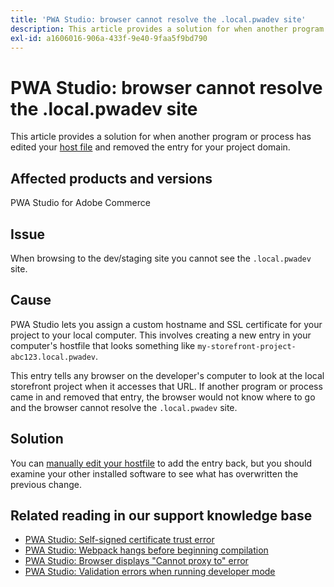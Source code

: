 ```yaml
---
title: 'PWA Studio: browser cannot resolve the .local.pwadev site'
description: This article provides a solution for when another program or process has edited your [host file](https://en.wikipedia.org/wiki/Hosts_(file)) and removed the entry for your project domain.
exl-id: a1606016-906a-433f-9e40-9faa5f9bd790
---
```

# PWA Studio: browser cannot resolve the .local.pwadev site

This article provides a solution for when another program or process has edited your [host file](https://en.wikipedia.org/wiki/Hosts_(file)) and removed the entry for your project domain.

## Affected products and versions

PWA Studio for Adobe Commerce

## Issue

When browsing to the dev/staging site you cannot see the `.local.pwadev` site.

## Cause

PWA Studio lets you assign a custom hostname and SSL certificate for your project to your local computer. This involves creating a new entry in your computer's hostfile that looks something like `my-storefront-project-abc123.local.pwadev`.

This entry tells any browser on the developer's computer to look at the local storefront project when it accesses that URL. If another program or process came in and removed that entry, the browser would not know where to go and the browser cannot resolve the `.local.pwadev` site.

## Solution

You can [manually edit your hostfile](https://support.rackspace.com/how-to/modify-your-hosts-file/) to add the entry back, but you should examine your other installed software to see what has overwritten the previous change.

## Related reading in our support knowledge base

* [PWA Studio: Self-signed certificate trust error](https://support.magento.com/hc/en-us/articles/360038973172)
* [PWA Studio: Webpack hangs before beginning compilation](/help/troubleshooting/miscellaneous/pwa-studio-webpack-hangs-before-beginning-compilation.md)
* [PWA Studio: Browser displays "Cannot proxy to" error](/help/troubleshooting/miscellaneous/pwa-studio-browser-displays-cannot-proxy-to-error.md)
* [PWA Studio: Validation errors when running developer mode](/help/troubleshooting/miscellaneous/pwa-studio-validation-errors-when-running-developer-mode.md)
